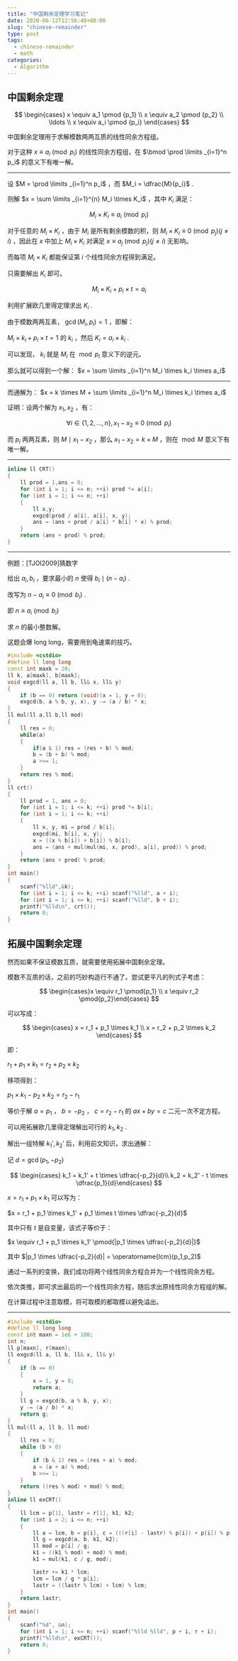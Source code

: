```yaml
---
title: "中国剩余定理学习笔记"
date: 2020-06-12T12:56:40+08:00
slug: "chinese-remainder"
type: post
tags:
  - chinese-remainder
  - math
categories:
  - Algorithm
---
```



## 中国剩余定理

$$
\begin{cases} x \equiv a_1 \pmod {p_1} \\ x \equiv a_2 \pmod {p_2} \\ \ldots \\ x \equiv a_i \pmod {p_i} \end{cases}
$$

中国剩余定理用于求解模数两两互质的线性同余方程组。

对于这种 $x \equiv a_i \pmod{p_i}$ 的线性同余方程组，在 $\bmod \prod \limits _{i=1}^n p_i$ 的意义下有唯一解。

---

设 $M = \prod \limits _{i=1}^n p_i$ ，而 $M_i = \dfrac{M}{p_i}$ .

则解 $x = \sum \limits _{i=1}^{n} M_i \times K_i$ ，其中 $K_i$ 满足：

$$
M_i \times K_i \equiv a_i \pmod{p_i}
$$

对于任意的 $M_i \times K_i$ ，由于 $M_i$ 是所有剩余模数的积，则 $M_i \times K_i \equiv 0 \pmod{p_j} (j \neq i)$ ，因此在 $x$ 中加上 $M_i \times K_i$ 对满足 $x \equiv a_j \pmod{p_j} (j \neq i)$ 无影响。

而每项 $M_i \times K_i$ 都能保证第 $i$ 个线性同余方程得到满足。

只需要解出 $K_i$ 即可。

$$
M_i \times K_i + p_i \times t = a_i
$$

利用扩展欧几里得定理求出 $K_i$ .

由于模数两两互素， $\gcd(M_i,p_i) = 1$ ，即解：

$M_i \times k_i + p_i \times t = 1$ 的 $k_i$ ，然后 $K_i = a_i \times k_i$ .

可以发现， $k_i$ 就是 $M_i$ 在 $\bmod p_i$ 意义下的逆元。

那么就可以得到一个解： $x = \sum \limits _{i=1}^n M_i \times k_i \times a_i$

---

而通解为： $x = k \times M + \sum \limits _{i=1}^n M_i \times k_i \times a_i$

证明：设两个解为 $x_1,x_2$ ，有：

$$
\forall i \in \{1,2,\ldots,n\},x_1 - x_2 \equiv 0 \pmod{p_i}
$$

而 $p_i$ 两两互素，则 $M \mid x_1 - x_2$ ，那么 $x_1 - x_2 = k \times M$ ，则在 $\bmod M$ 意义下有唯一解。

---

```cpp
inline ll CRT()
{
    ll prod = 1,ans = 0;
    for (int i = 1; i <= n; ++i) prod *= a[i];
    for (int i = 1; i <= n; ++i)
    {
        ll x,y;
        exgcd(prod / a[i], a[i], x, y);
        ans = (ans + prod / a[i] * b[i] * x) % prod;
    }
    return (ans + prod) % prod;
}
```

---

例题：[TJOI2009]猜数字

给出 $a_i,b_i$ ，要求最小的 $n$ 使得 $b_i \mid (n - a_i)$ .

改写为 $n - a_i \equiv 0 \pmod {b_i}$ .

即 $n \equiv a_i \pmod{b_i}$

求 $n$ 的最小整数解。

这题会爆 long long，需要用到龟速乘的技巧。

```cpp
#include <cstdio>
#define ll long long
const int maxk = 20;
ll k, a[maxk], b[maxk];
void exgcd(ll a, ll b, ll& x, ll& y)
{
    if (b == 0) return (void)(x = 1, y = 0);
    exgcd(b, a % b, y, x), y -= (a / b) * x;
}
ll mul(ll a,ll b,ll mod)
{
    ll res = 0;
    while(a)
    {
        if(a & 1) res = (res + b) % mod;
        b = (b + b) % mod;
        a >>= 1;
    }
    return res % mod;
}
ll crt()
{
    ll prod = 1, ans = 0;
    for (int i = 1; i <= k; ++i) prod *= b[i];
    for (int i = 1; i <= k; ++i)
    {
        ll x, y, mi = prod / b[i];
        exgcd(mi, b[i], x, y);
        x = ((x % b[i]) + b[i]) % b[i];
        ans = (ans + mul(mul(mi, x, prod), a[i], prod)) % prod;
    }
    return (ans + prod) % prod;
}
int main()
{
    scanf("%lld",&k);
    for (int i = 1; i <= k; ++i) scanf("%lld", a + i);
    for (int i = 1; i <= k; ++i) scanf("%lld", b + i);
    printf("%lld\n", crt());
    return 0;
}
```

## 拓展中国剩余定理

然而如果不保证模数互质，就需要使用拓展中国剩余定理。

模数不互质的话，之前的巧妙构造行不通了。尝试更平凡的列式子考虑：

$$
\begin{cases}x \equiv r_1 \pmod{p_1} \\ x \equiv r_2 \pmod{p_2}\end{cases}
$$

可以写成：

$$
\begin{cases} x = r_1 + p_1 \times k_1 \\ x = r_2 + p_2 \times k_2 \end{cases}
$$

即：

$r_1 + p_1 \times k_1 = r_2 + p_2 \times k_2$

移项得到：

$p_1 \times k_1 - p_2 \times k_2 = r_2 - r_1$

等价于解 $a = p_1$ ， $b = -p_2$ ， $c = r_2 - r_1$ 的 $ax + by = c$ 二元一次不定方程。

可以用拓展欧几里得定理解出可行的 $k_1,k_2$ .

解出一组特解 $k_1',k_2'$ 后，利用前文知识，求出通解：

记 $d=\gcd(p_1,-p_2)$

$$
\begin{cases} k_1 = k_1' + t \times \dfrac{-p_2}{d}\\ k_2 = k_2' - t \times \dfrac{p_1}{d}\end{cases}
$$

$x = r_1 + p_1 \times k_1$ 可以写为：

$x = r_1 + p_1 \times k_1' + p_1 \times t \times \dfrac{-p_2}{d}$

其中只有 $t$ 是自变量，该式子等价于：

$x \equiv r_1 + p_1 \times k_1' \pmod{|p_1 \times \dfrac{-p_2}{d}|}$

其中 $|p_1 \times \dfrac{-p_2}{d}| = \operatorname{lcm}(p_1,p_2)$

通过一系列的变换，我们成功将两个线性同余方程合并为一个线性同余方程。

依次类推，即可求出最后的一个线性同余方程，随后求出原线性同余方程组的解。

在计算过程中注意取模，将可取模的都取模以避免溢出。

---

```cpp
#include <cstdio>
#define ll long long
const int maxn = 1e6 + 100;
int n;
ll p[maxn], r[maxn];
ll exgcd(ll a, ll b, ll& x, ll& y)
{
    if (b == 0)
    {
        x = 1, y = 0;
        return a;
    }
    ll g = exgcd(b, a % b, y, x);
    y -= (a / b) * x;
    return g;
}
ll mul(ll a, ll b, ll mod)
{
    ll res = 0;
    while (b > 0)
    {
        if (b & 1) res = (res + a) % mod;
        a = (a + a) % mod;
        b >>= 1;
    }
    return ((res % mod) + mod) % mod;
}
inline ll exCRT()
{
    ll lcm = p[1], lastr = r[1], k1, k2;
    for (int i = 2; i <= n; ++i)
    {
        ll a = lcm, b = p[i], c = (((r[i] - lastr) % p[i]) + p[i]) % p[i];
        ll g = exgcd(a, b, k1, k2);
        ll mod = p[i] / g;
        k1 = ((k1 % mod) + mod) % mod;
        k1 = mul(k1, c / g, mod);

        lastr += k1 * lcm;
        lcm = lcm / g * p[i];
        lastr = ((lastr % lcm) + lcm) % lcm;
    }
    return lastr;
}
int main()
{
    scanf("%d", &n);
    for (int i = 1; i <= n; ++i) scanf("%lld %lld", p + i, r + i);
    printf("%lld\n", exCRT());
    return 0;
}
```